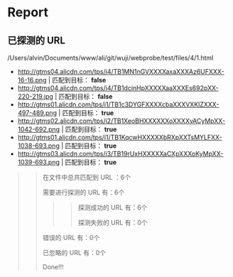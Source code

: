 

# Report


## 已探测的 URL


/Users/alvin/Documents/www/ali/git/wuji/webprobe/test/files/4/1.html


 * http://gtms04.alicdn.com/tps/i4/TB1MN1nGVXXXXaxaXXXAz6UFXXX-16-16.png | 匹配到目标： **false**
 * http://gtms04.alicdn.com/tps/i4/TB1dcinHpXXXXXaaXXXEs692pXX-220-219.jpg | 匹配到目标： **false**
 * http://gtms01.alicdn.com/tps/i1/TB1c3DYGFXXXXcbaXXXVXKlZXXX-497-489.png | 匹配到目标： **true**
 * http://gtms02.alicdn.com/tps/i2/TB1XeoBHXXXXXXoXXXXvACyMpXX-1042-692.png | 匹配到目标： **true**
 * http://gtms01.alicdn.com/tps/i1/TB1KqcwHXXXXXbRXpXXTsMYLFXX-1038-693.png | 匹配到目标： **true**
 * http://gtms03.alicdn.com/tps/i3/TB19rUxHXXXXXaCXpXXXoKyMpXX-1039-693.png | 匹配到目标： **true**


>> 在文件中总共匹配到 URL ：6个
>> 
>> 需要进行探测的 URL 有：6个
>> 
>>>> 探测成功的 URL 有：6个
>>>> 
>>>> 探测失败的 URL 有：0个
>> 
>> 错误的 URL 有：0个
>> 
>> 已忽略的 URL 有：0个
>> 
>> Done!!!
